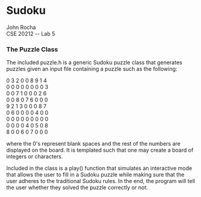 # Sudoku
John Rocha   
CSE 20212 -- Lab 5

### The Puzzle Class 
The included puzzle.h is a generic Sudoku puzzle class that generates puzzles 
given an input file containing a puzzle such as the following:

0 3 2 0 0 8 9 1 4  
0 0 0 0 0 0 0 0 3  
0 0 7 1 0 0 0 2 6  
0 0 8 0 7 6 0 0 0  
9 2 1 3 0 0 0 8 7  
0 6 0 0 0 0 4 0 0  
0 0 0 0 0 0 0 0 0  
0 0 0 0 4 0 5 0 8  
8 0 0 6 0 7 0 0 0   


where the 0's represent blank spaces and the rest of the numbers are
displayed on the board. It is templated such that one may create a board of integers or characters.

Included in the class is a play() function that simulates an interactive mode that allows
the user to fill in a Sudoku puzzle while making sure that the user
adheres to the traditional Sudoku rules. In the end, the program will
tell the user whether they solved the puzzle correctly or not. 
